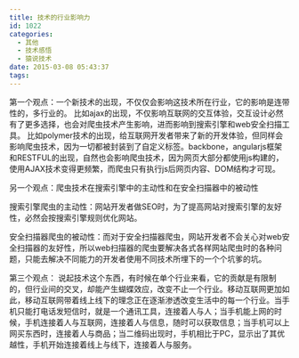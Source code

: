 ```yaml
---
title: 技术的行业影响力
id: 1022
categories:
  - 其他
  - 技术感悟
  - 猿说技术
date: 2015-03-08 05:43:37
tags:
---
```


第一个观点：一个新技术的出现，不仅仅会影响这技术所在行业，它的影响是连带性的，多行业的。
比如ajax的出现，不仅影响互联网的交互体验，交互设计必然有了更多选择，也会对爬虫技术产生影响，进而影响到搜索引擎和web安全扫描工具。
比如polymer技术的出现，给互联网开发者带来了新的开发体验，但同样会影响爬虫技术，因为一切都被封装到了自定义标签。backbone，angularjs框架和RESTFUL的出现，自然也会影响爬虫技术，因为网页大部分都使用js构建的，使用AJAX技术变得更频繁，而爬虫只有执行js后网页内容、DOM结构才可现。

另一个观点：爬虫技术在搜索引擎中的主动性和在安全扫描器中的被动性

搜索引擎爬虫的主动性：网站开发者做SEO时，为了提高网站对搜索引擎的友好性，必然会按搜索引擎规则优化网站。

安全扫描器爬虫的被动性：而对于安全扫描器爬虫，网站开发者不会关心对web安全扫描器的友好性，所以web扫描器的爬虫要解决各式各样网站爬虫时的各种问题，只能去解决不同能力的开发者使用不同技术所埋下的一个个坑爹的坑。

第三个观点：
说起技术这个东西，有时候在单个行业来看，它的贡献是有限制的，但行业间的交叉，却能产生蝴蝶效应，改变不止一个行业。移动互联网更加如此，移动互联网带着线上线下的理念正在逐渐渗透改变生活中的每一个行业。当手机只能打电话发短信时，就是一个通讯工具，连接着人与人；当手机能上网的时候，手机连接着人与互联网，连接着人与信息，随时可以获取信息；当手机可以上网买东西时，连接着人与商品；当二维码出现时，手机相比于PC，显示出了其优越性，手机开始连接着线上与线下，连接着人与服务。
